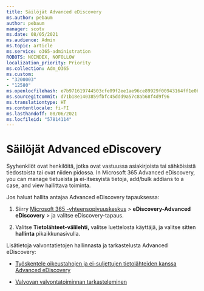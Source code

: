 ```yaml
---
title: Säilöjät Advanced eDiscovery
ms.author: pebaum
author: pebaum
manager: scotv
ms.date: 08/05/2021
ms.audience: Admin
ms.topic: article
ms.service: o365-administration
ROBOTS: NOINDEX, NOFOLLOW
localization_priority: Priority
ms.collection: Adm_O365
ms.custom:
- "3200003"
- "12580"
ms.openlocfilehash: e7b971619744503cfe09f2ee1ae96ce89929f00943164ff1e0b26e15e74ab8b9
ms.sourcegitcommit: d71b18e1403859fbfc45ddd9a57c8ab68f4d9f96
ms.translationtype: HT
ms.contentlocale: fi-FI
ms.lasthandoff: 08/06/2021
ms.locfileid: "57814114"
---
```

# <a name="custodians-in-advanced-ediscovery"></a>Säilöjät Advanced eDiscovery

Syyhenkilöt ovat henkilöitä, jotka ovat vastuussa asiakirjoista tai sähköisistä tiedostoista tai ovat niiden pidossa. In Microsoft 365 Advanced eDiscovery, you can manage tietueista ja ei-itsesyistä tietoja, add/bulk addians to a case, and view hallittava toiminta.

Jos haluat hallita antajaa Advanced eDiscovery tapauksessa:

1. Siirry [Microsoft 365 -yhteensopivuuskeskus](https://compliance.microsoft.com/)  >  **eDiscovery-Advanced eDiscovery**  >  ja valitse eDiscovery-tapaus.

1. Valitse **Tietolähteet-välilehti,** valitse luettelosta käyttäjä, ja valitse sitten **hallinta** pikaikkunasivulla.

Lisätietoja valvontatietojen hallinnasta ja tarkastelusta Advanced eDiscovery:

- [Työskentele oikeustahojen ja ei-suljettujen tietolähteiden kanssa Advanced eDiscovery](/microsoft-365/compliance/managing-custodians)

- [Valvovan valvontatoiminnan tarkasteleminen](/microsoft-365/compliance/view-custodian-activity)